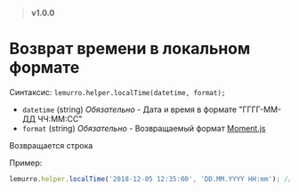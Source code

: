 > **v1.0.0**

# Возврат времени в локальном формате

Синтаксис: `lemurro.helper.localTime(datetime, format);`
- `datetime` (string) *Обязательно* - Дата и время в формате "ГГГГ-ММ-ДД ЧЧ:ММ:СС"
- `format` (string) *Обязательно* - Возвращаемый формат [Moment.js](http://momentjs.com/docs/#/displaying/format/)

Возвращается строка

Пример:
```js
lemurro.helper.localTime('2018-12-05 12:35:00', 'DD.MM.YYYY HH:mm'); // 05.12.2018 12:35
```